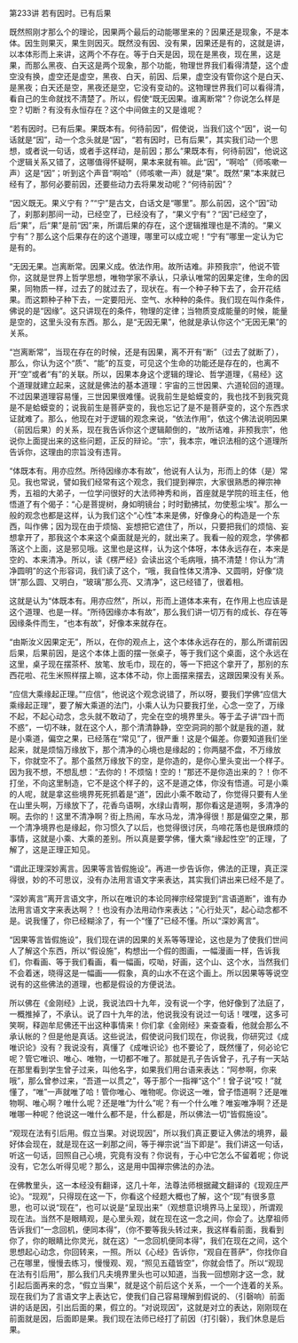 第233讲 若有因时。已有后果

既然照刚才那么个的理论，因果两个最后的动能哪里来的？因果还是现象，不是本体。因生则果灭，果生则因灭。既然没有因、没有果，因果还是有的，这就是讲，以本体形而上来讲，这两个不存在。等于白天是因，现在是黑夜，现在黑，这是果，而那么黑夜、白天这是两个现象，那个功能，物理世界我们看得清楚，这个虚空没有换，虚空还是虚空，黑夜、白天，前因、后果，虚空没有管你这个是白天、是黑夜；白天还是空，黑夜还是空，它没有变动的。这物理世界我们可以看得清，看自己的生命就找不清楚了。所以，假使“既无因果。谁离断常”？你说怎么样是空？切断？有没有永恒存在？这个中间做主的又是谁呢？

“若有因时。已有后果。果既本有。何待前因”，假使说，当我们这个“因”，说一句话就是“因”，动一个念头就是“因”，“若有因时，已有后果”，其实我们动一个思想，或者说一句话，或者手这样动，是前因；那么“果既本有，何待前因”，他说这个逻辑关系又错了，这哪值得怀疑啊，果本来就有嘛。此“因”，“啊哈”（师咳嗽一声）这是“因”；听到这个声音“啊哈”（师咳嗽一声）就是“果”。既然“果”本来就已经有了，那何必要前因，还要些动力去将果发动呢？“何待前因”？

“因义既无。果义宁有？”“宁”是古文，白话文是“哪里”。那么前因，这个“因”动了，刹那刹那间一动，已经空了，已经没有了，“果义宁有”？“因”已经空了，后“果”，后“果”是前“因”来，所谓后果的存在，这个逻辑推理也是不清的。“果义宁有”？那么这个后果存在的这个道理，哪里可以成立呢！“宁有”哪里一定认为它是有的。

“无因无果。岂离断常。因果义成。依法作用。故所诘难。非预我宗”，他说不管你，这就是世界上哲学思想，唯物学家不承认，只承认唯常的因果定律，生命的因果，同物质一样，过去了的就过去了，现状在。有一个种子种下去了，会开花结果。而这颗种子种下去，一定要阳光、空气、水种种的条件。我们现在叫作条件，佛说的是“因缘”。这只讲现在的条件，物理的定律；当物质变成能量的时候，能量是空的，这里头没有东西。那么，是“无因无果”，他就是承认你这个“无因无果”的关系。

“岂离断常”，当现在存在的时候，还是有因果，离不开有“断”（过去了就断了），那么，你认为这个“质”、“能”的互变，可见这个生命的功能还是存在的，也离不开“空”或者“有”的关联。所以，因果本身这个逻辑的理论、哲学道理，《易经》这个道理就建立起来，这就是佛法的基本道理：宇宙的三世因果、六道轮回的道理。不过因果道理容易懂，三世因果很难懂。说我前生是蛤蟆变的，我也找不到我究竟是不是蛤蟆变的；说我前生是菩萨变的，我也忘记了是不是菩萨变的，这个东西求证就难了。那么，他现在对于逻辑的观念来说，“依法作用”，依这个佛法说明因果（前因后果）的关系，现在我告诉你这个逻辑颠倒的，“故所诘难，非预我宗”，他说你上面提出来的这些问题，正反的辩论。“宗”，我本宗，唯识法相的这个道理所告诉你，这理由的宗旨没有违背。

“体既本有。用亦应然。所待因缘亦本有故”，他说有人认为，形而上的体（是）常见。我也常说，譬如我们经常有这个观念，我们提到禅宗，大家很熟悉的禅宗神秀，五祖的大弟子，一位学问很好的大法师神秀和尚，首座就是学院的班主任，他悟道了有个偈子：“心是菩提树，身如明镜台；时时勤拂拭，勿使惹尘埃”。那么一般的观念也都是这样，认为我们这个“心性”本来是佛，好像身心的构造是一个东西，叫作佛；因为现在由于烦恼、妄想把它遮住了，所以，只要把我们的烦恼、妄想拿开了，那我这个本来这个桌面就是光的，就出来了。我看一般的观念，学佛都落这个上面，这是邪见哦。这里也是这样，认为这个体呀，本体永远存在，本来是空的、本来清净。所以，读《楞严经》会读出这个毛病哦，搞不清楚！你认为“清净圆明”的这个形容词，我们读了这个，“哦，我自性体又清净、又圆明，好像“烧饼”那么圆、又明白，“玻璃”那么亮、又清净”，这已经错了，很着相。

这就是认为“体既本有。用亦应然”，所以，形而上道体本来有，在作用上也应该是这个道理、也是一样。“所待因缘亦本有故”，那么我们讲一切万有的成长、存在等因缘条件而生，“也本有故”，好像本来就存在。

“由斯汝义因果定无”，所以，在你的观点上，这个本体永远存在的，那么所谓前因后果，后果前因，是这个本体上面的摆一张桌子，等于我们这个桌面，这个永远在这里，桌子现在摆茶杯、放笔、放毛巾，现在的，等一下把这个拿开了，那别的东西花啦、花生米照样摆上嘛，这本体不动，你上面摆来摆去，这跟因果没有关系。

“应信大乘缘起正理。”“应信”，他说这个观念说错了，所以呀，要我们学佛“应信大乘缘起正理”，要了解大乘道的法门，小乘人认为只要我打坐，心念一空了，万缘不起，不起心动念，念头就不敢动了，完全在空的境界里头。等于孟子讲“四十而不惑”，一切不昧，就在这个人，那个清清静静，空空洞洞的那个就是我的道，就是小乘道，偏空之果，已经落在“常见”了，很严重！这是个偏差。你要知道我们坐起来，就是烦恼万缘放下，那个清净的心境也是缘起的；你两腿不盘，不万缘放下，你就空不了。那个虽然万缘放下的空，是你造的，是你心里头变出一个样子。因为我不想，不想乱想：“去你的！不烦恼！空的！”那还不是你造出来的？！你不打坐，不向这里制造，它不是这个样子的，这不是道之体，你没有悟道。可是小乘的人呢，就是拿这些境界死死抓着是“道”，因此小乘不敢动了，你觉得只要有人坐在山里头啊，万缘放下了，花香鸟语啊，水绿山青啊，那你看这是道啊，多清净的啊。去你的！这里不清净啊？街上热闹，车水马龙，清净得很！那是偏空之果，那一个清净境界也是缘起，你习惯久了以后，也觉得很讨厌，鸟啼花落也是很麻烦的事情，这就是小乘、大乘的差别。所以真是要学佛，懂大乘“缘起性空”的正理，了解了，这是正理正知见。

“谓此正理深妙离言。因果等言皆假施设”。再进一步告诉你，佛法的正理，真正深得很，妙的不可思议，没有办法用言语文字来表达，其实我们讲出来已经不是了。

“深妙离言”离开言语文字，所以在唯识的本论同禅宗经常提到“言语道断”，谁有办法用言语文字来表达啊？！也没有办法用动作来表达；“心行处灭”，起心动念都不是。说我懂了，你已经糊涂了，有一个“懂了”已经不懂。所以“深妙离言”。

“因果等言皆假施设”，我们现在讲的因果的关系等等理论，这也是为了使我们世间人了解这个东西，所以“假设施”，构想出一个假的图画，一幅漫画一样，告诉我们，你看画、等于我们看画，看一幅画，哎呦，好画，这个山、这个水，当然我们不会着迷，晓得这是一幅画——假象，真的山水不在这个画上。所以因果等等说空说有的这些佛法的道理，也都是假设的方便说法。

所以佛在《金刚经》上说，我说法四十九年，没有说一个字，他好像到了法庭了，一概推掉了，不承认。说了四十九年的法，他说我没有说过一句话！嘿嘿，这多可笑啊，释迦牟尼佛还干出这种事情来！你们拿《金刚经》来查查看，他就会那么不承认帐的？但是他是真话。这些说法，假使说问我们现在，你说我，你研究过《成唯识论》没有？我说没有，真懂了《成唯识论》也不要论了，既然懂了，何必论它呢？管它唯识、唯心、唯物，一切都不唯了。那就是孔子告诉曾子，孔子有一天站在那里看到学生曾子过来，叫他名字，如果我们用台语来表达：“阿参啊，你来哦”，那么曾参过来，“吾道一以贯之”，等于那个一指禅“这个”！曾子说“哎！”就懂了，“唯”一声就唯了哈！管你唯心、唯物呢。你说这一唯，曾子悟道啊？还是唯物啊、唯心啊？唯什么呢？还是唯“为什么”呢？有一个什么唯？唯妄唯净啊？还是唯哪一种呢？他说这一唯什么都不是，什么都是，所以佛法一切“皆假施设”。

“观现在法有引后用。假立当果。对说现因”，所以我们真正要证入佛法的境界，最好体会现在，就是现在这一刹那之间，等于禅宗说“当下即是”。我们讲这一句话，听这一句话，回照自己心境，究竟有没有？你说有，于心中它怎么不留着呢；你说没有，它怎么听得见呢？那么，这是用中国禅宗佛法的办法。

在佛教里头，这一本经没有翻译，这几十年，法尊法师根据藏文翻译的《现观庄严论》。“现观”，只得现在这一下，你看这个经题大概也了解，这个“现”有很多意思，也可以说“现在”，也可以说是“呈现出来”（观想意识境界马上呈现），所谓观现在法。当然不是眼睛观，是心里头观，就在现在这一念之间，你会了。达摩祖师告诉我们“一念回机，便同本得”，（你不要等我头转过来，我这样看前面，我看到你了，你的眼睛比你灵光，就在这）“一念回机便同本得”，我们在现在之间，这个思想起心动念，你回转来，一照。所以《心经》告诉你，“观自在菩萨”，你找你自己在哪里，慢慢去练习，慢慢观、观，“照见五蕴皆空”，你就会悟了。所以“观现在法有引后用”，那么我们凡夫境界里头也可以知道，当我一回想刚才这一念，就引起后面再来的念，“假立当果”，就是这个前后这个关系，一个一个连着的关系。现在我们为了言语文字上表达它，使我们自己容易理解到假说的、（引磬响）前面讲的话是因，引出后面的果，假立的。“对说现因”，这就是对立的表达，刚刚现在前面就是因，后面即是果。我们现在法师已经打了前因（打引磬），我们休息是后果。


